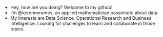 - Hey, how are you doing? Welcome to my github!
- I’m @kcremmramos, an applied mathematician passionate about data.
- My interests are Data Science, Operational Research and Business Intelligence. Looking for challenges to learn and collaborate in those topics.
